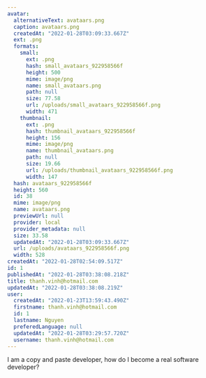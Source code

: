 ```yaml
---
avatar:
  alternativeText: avataars.png
  caption: avataars.png
  createdAt: "2022-01-28T03:09:33.667Z"
  ext: .png
  formats:
    small:
      ext: .png
      hash: small_avataars_922958566f
      height: 500
      mime: image/png
      name: small_avataars.png
      path: null
      size: 77.58
      url: /uploads/small_avataars_922958566f.png
      width: 471
    thumbnail:
      ext: .png
      hash: thumbnail_avataars_922958566f
      height: 156
      mime: image/png
      name: thumbnail_avataars.png
      path: null
      size: 19.66
      url: /uploads/thumbnail_avataars_922958566f.png
      width: 147
  hash: avataars_922958566f
  height: 560
  id: 38
  mime: image/png
  name: avataars.png
  previewUrl: null
  provider: local
  provider_metadata: null
  size: 33.58
  updatedAt: "2022-01-28T03:09:33.667Z"
  url: /uploads/avataars_922958566f.png
  width: 528
createdAt: "2022-01-28T02:54:09.517Z"
id: 1
publishedAt: "2022-01-28T03:38:08.218Z"
title: thanh.vinh@hotmail.com
updatedAt: "2022-01-28T03:38:08.219Z"
user:
  createdAt: "2022-01-23T13:59:43.490Z"
  firstname: thanh.vinh@hotmail.com
  id: 1
  lastname: Nguyen
  preferedLanguage: null
  updatedAt: "2022-01-28T03:29:57.720Z"
  username: thanh.vinh@hotmail.com
---
```


I am a copy and paste developer, how do I become a real software developer?
